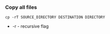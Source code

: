 ### Copy all files

```
cp -rT SOURCE_DIRECTORY DESTINATION DIRECTORY
```

* -r  - recursive flag 




